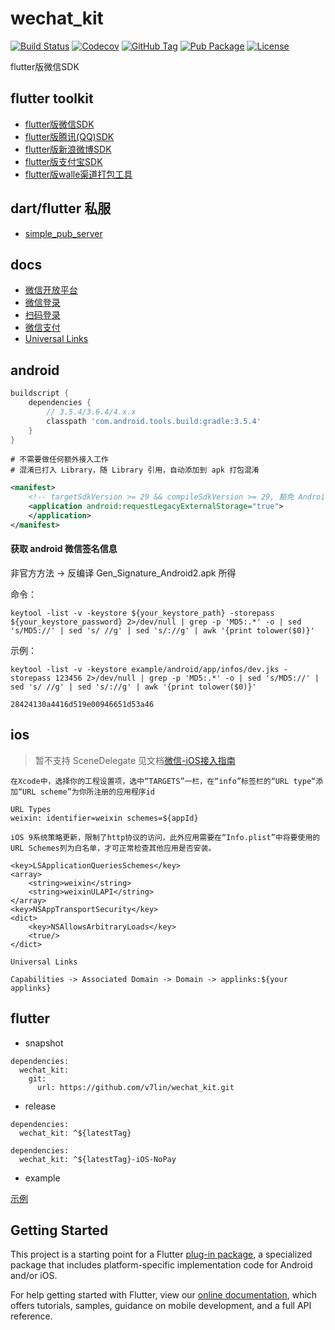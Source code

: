 # wechat_kit

[![Build Status](https://cloud.drone.io/api/badges/v7lin/wechat_kit/status.svg)](https://cloud.drone.io/v7lin/wechat_kit)
[![Codecov](https://codecov.io/gh/v7lin/wechat_kit/branch/master/graph/badge.svg)](https://codecov.io/gh/v7lin/wechat_kit)
[![GitHub Tag](https://img.shields.io/github/tag/v7lin/wechat_kit.svg)](https://github.com/v7lin/wechat_kit/releases)
[![Pub Package](https://img.shields.io/pub/v/wechat_kit.svg)](https://pub.dartlang.org/packages/wechat_kit)
[![License](https://img.shields.io/badge/License-Apache%202.0-blue.svg)](https://github.com/v7lin/wechat_kit/blob/master/LICENSE)

flutter版微信SDK

## flutter toolkit

* [flutter版微信SDK](https://github.com/v7lin/wechat_kit)
* [flutter版腾讯(QQ)SDK](https://github.com/v7lin/tencent_kit)
* [flutter版新浪微博SDK](https://github.com/v7lin/weibo_kit)
* [flutter版支付宝SDK](https://github.com/v7lin/alipay_kit)
* [flutter版walle渠道打包工具](https://github.com/v7lin/walle_kit)

## dart/flutter 私服

* [simple_pub_server](https://github.com/v7lin/simple_pub_server)

## docs

* [微信开放平台](https://open.weixin.qq.com/)
* [微信登录](https://open.weixin.qq.com/cgi-bin/showdocument?action=dir_list&t=resource/res_list&verify=1&id=open1419317851&token=&lang=zh_CN)
* [扫码登录](https://open.weixin.qq.com/cgi-bin/showdocument?action=dir_list&t=resource/res_list&verify=1&id=215238808828h4XN&token=&lang=zh_CN)
* [微信支付](https://open.weixin.qq.com/cgi-bin/showdocument?action=dir_list&t=resource/res_list&verify=1&id=open1419317780&token=&lang=zh_CN)
* [Universal Links](https://developer.apple.com/documentation/uikit/inter-process_communication/allowing_apps_and_websites_to_link_to_your_content)

## android

```groovy
buildscript {
    dependencies {
        // 3.5.4/3.6.4/4.x.x
        classpath 'com.android.tools.build:gradle:3.5.4'
    }
}

```

```
# 不需要做任何额外接入工作
# 混淆已打入 Library，随 Library 引用，自动添加到 apk 打包混淆
```

```xml
<manifest>
    <!-- targetSdkVersion >= 29 && compileSdkVersion >= 29, 豁免 Android Q 的外部存储沙箱限制 -->
    <application android:requestLegacyExternalStorage="true">
    </application>
</manifest>
```

#### 获取 android 微信签名信息

非官方方法 -> 反编译 Gen_Signature_Android2.apk 所得

命令：

```shell
keytool -list -v -keystore ${your_keystore_path} -storepass ${your_keystore_password} 2>/dev/null | grep -p 'MD5:.*' -o | sed 's/MD5://' | sed 's/ //g' | sed 's/://g' | awk '{print tolower($0)}'
```

示例：

```shell
keytool -list -v -keystore example/android/app/infos/dev.jks -storepass 123456 2>/dev/null | grep -p 'MD5:.*' -o | sed 's/MD5://' | sed 's/ //g' | sed 's/://g' | awk '{print tolower($0)}'
```

```shell
28424130a4416d519e00946651d53a46
```

## ios

> 暂不支持 SceneDelegate 见文档[微信-iOS接入指南](https://developers.weixin.qq.com/doc/oplatform/Mobile_App/Access_Guide/iOS.html)

```
在Xcode中，选择你的工程设置项，选中“TARGETS”一栏，在“info”标签栏的“URL type“添加“URL scheme”为你所注册的应用程序id

URL Types
weixin: identifier=weixin schemes=${appId}
```

```
iOS 9系统策略更新，限制了http协议的访问，此外应用需要在“Info.plist”中将要使用的URL Schemes列为白名单，才可正常检查其他应用是否安装。

<key>LSApplicationQueriesSchemes</key>
<array>
    <string>weixin</string>
    <string>weixinULAPI</string>
</array>
<key>NSAppTransportSecurity</key>
<dict>
    <key>NSAllowsArbitraryLoads</key>
    <true/>
</dict>
```

```
Universal Links

Capabilities -> Associated Domain -> Domain -> applinks:${your applinks}
```

## flutter

* snapshot

```
dependencies:
  wechat_kit:
    git:
      url: https://github.com/v7lin/wechat_kit.git
```

* release

```
dependencies:
  wechat_kit: ^${latestTag}
```

```
dependencies:
  wechat_kit: ^${latestTag}-iOS-NoPay
```

* example

[示例](./example/lib/main.dart)

## Getting Started

This project is a starting point for a Flutter
[plug-in package](https://flutter.dev/developing-packages/),
a specialized package that includes platform-specific implementation code for
Android and/or iOS.

For help getting started with Flutter, view our 
[online documentation](https://flutter.dev/docs), which offers tutorials, 
samples, guidance on mobile development, and a full API reference.
